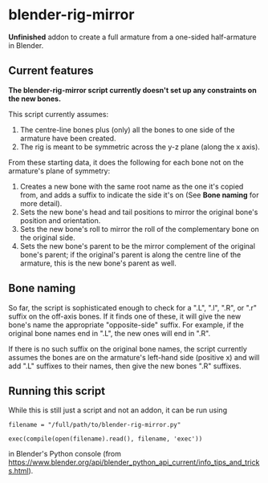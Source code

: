 # blender-rig-mirror
**Unfinished** addon to create a full armature from a one-sided half-armature in Blender.

## Current features

**The blender-rig-mirror script currently doesn't set up any constraints on the new bones.**

This script currently assumes:

1. The centre-line bones plus (only) all the bones to one side of the armature have been created.
2. The rig is meant to be symmetric across the y-z plane (along the x axis).

From these starting data, it does the following for each bone not on the armature's plane of symmetry:

1. Creates a new bone with the same root name as the one it's copied from, and adds a suffix to indicate the side it's on (See **Bone naming** for more detail).
2. Sets the new bone's head and tail positions to mirror the original bone's position and orientation.
3. Sets the new bone's roll to mirror the roll of the complementary bone on the original side.
4. Sets the new bone's parent to be the mirror complement of the original bone's parent; if the original's parent is along the centre line of the armature, this is the new bone's parent as well.

## Bone naming

So far, the script is sophisticated enough to check for a ".L", ".l", ".R", or ".r" suffix on the off-axis bones. If it finds one of these, it will give the new bone's name the appropriate "opposite-side" suffix. For example, if the original bone names end in ".L", the new ones will end in ".R".

If there is no such suffix on the original bone names, the script currently assumes the bones are on the armature's left-hand side (positive x) and will add ".L" suffixes to their names, then give the new bones ".R" suffixes.

## Running this script

While this is still just a script and not an addon, it can be run using

```
filename = "/full/path/to/blender-rig-mirror.py"
```

```
exec(compile(open(filename).read(), filename, 'exec'))
```

in Blender's Python console (from https://www.blender.org/api/blender_python_api_current/info_tips_and_tricks.html).
